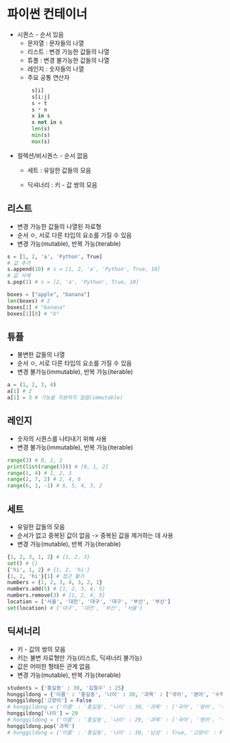 # 파이썬 컨테이너

- 시퀀스 - 순서 있음
  - 문자열 : 문자들의 나열
  - 리스트 : 변경 가능한 값들의 나열
  - 튜플 : 변경 불가능한 값들의 나열
  - 레인지 : 숫자들의 나열
  - 주요 공통 연산자

```python
		s[i]
        s[i:j] 
        s + t
        s * n
        x in s
        x not in s
        len(s)
        min(s)
        max(s)
```

- 컬렉션/비시퀀스 - 순서 없음

  - 세트 : 유일한 값들의 모음

  - 딕셔너리 : 키 - 값 쌍의 모음

## 리스트

- 변경 가능한 값들의 나열된 자료형
- 순서 ㅇ, 서로 다른 타입의 요소를 가질 수 있음
- 변경 가능(mutable), 반복 가능(iterable)

```python
s = [1, 2, 'a', 'Python', True]
# 값 추가
s.append(10) # s = [1, 2, 'a', 'Python', True, 10]
# 값 삭제
s.pop(1) # s = [2, 'a', 'Python', True, 10]

boxes = ["apple", "banana"]
len(boxes) # 2
boxes[1] # "banana"
boxes[1][0] # "b"
```

## 튜플

- 불변한 값들의 나열
- 순서 ㅇ, 서로 다른 타입의 요소를 가질 수 있음
- 변경 불가능(immutable), 반복 가능(iterable)

```python
a = (1, 2, 3, 4)
a[1] # 2
a[1] = 3 # 기능을 지원하지 않음(immutable)
```

## 레인지

- 숫자의 시퀀스를 나타내기 위해 사용
- 변경 불가능(immutable), 반복 가능(iterable)

```python
range(3) # 0, 1, 2
print(list(range(3))) # [0, 1, 2]
range(1, 4) # 1, 2, 3
range(2, 7, 2) # 2, 4, 6
range(6, 1, -1) # 6, 5, 4, 3, 2
```

## 세트

- 유일한 값들의 모음
- 순서가 없고 중복된 값이 없음 -> 중복된 값을 제거하는 데 사용
- 변경 가능(mutable), 반복 가능(iterable)

```python
{1, 2, 3, 1, 2} # {1, 2, 3}
set() # {}
{'hi', 1, 2} # {1, 2, 'hi'}
{1, 2, 'hi'}[1] # 접근 불가
numbers = {1, 2, 3, 4, 3, 2, 1}
numbers.add(5) # {1, 2, 3, 4, 5}
numbers.remove(3) # {1, 2, 4, 5}
location = ['서울', '대전', '대구', '대구', '부산', '부산']
set(location) # {'대구', '대전', '부산', '서울'}
```

## 딕셔너리

- 키 - 값의 쌍의 모음
- 키는 불변 자료형만 가능(리스트, 딕셔너리 불가능)
- 값은 어떠한 형태든 관계 없음
- 변경 가능(mutable), 반복 가능(iterable)

```python
students = {'홍길동' : 30, '김철수' : 25}
honggildong = {'이름' : '홍길동', '나이' : 30, '과목' : ['국어', '영어', '수학'], '남성' : True}
honggildong['고양이'] = False 
# honggildong = {'이름' : '홍길동', '나이' : 30, '과목' : ['국어', '영어', '수학'], '남성' : True, '고양이' : False}
honggildong['나이'] = 29 
# honggildong = {'이름' : '홍길동', '나이' : 29, '과목' : ['국어', '영어', '수학'], '남성' : True, '고양이' : False}
honggildong.pop('과목')
# honggildong = {'이름' : '홍길동', '나이' : 30, '남성' : True, '고양이' : False}
```

